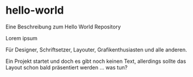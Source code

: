 # hello-world
Eine Beschreibung zum Hello World Repository

Lorem ipsum

Für Designer, Schriftsetzer, Layouter, Grafikenthusiasten und alle anderen.

Ein Projekt startet und doch es gibt noch keinen Text, allerdings sollte das Layout schon bald präsentiert werden ... was tun?
